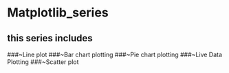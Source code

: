 # Matplotlib_series

## this series includes
###~Line plot
###~Bar chart plotting
###~Pie chart plotting
###~Live Data Plotting
###~Scatter plot
